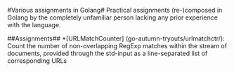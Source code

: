 #Various assignments in Golang#
Practical assignments (re-)composed in Golang by the completely unfamiliar person lacking any prior experience with the language.

##Assignments##
*[URLMatchCounter] (go-autumn-tryouts/urlmatchctr/): Count the number of non-overlapping RegExp matches within the stream of documents,
provided through the std-input as a line-separated list of corresponding URLs 
